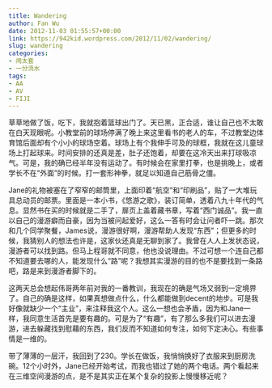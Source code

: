 ```yaml
---
title: Wandering
author: Fan Wu
date: 2012-11-03 01:55:57+00:00
link: https://942kid.wordpress.com/2012/11/02/wandering/
slug: wandering
categories:
- 闹太套
- 一分流水
tags:
- AA
- AV
- FIJI
---
```


草草地做了饭，吃下，我就抱着篮球出门了。天已黑，正合适，谁让自己也不太敢在白天现眼呢。小教堂前的球场停满了晚上来这里看书的老人的车，不过教堂边体育馆后面却有个小小的球场空着。球场上有个我伸手可及的球框，我就在这儿童球场上打起球来。时间安排的还真是差，肚子还饱着，却要在这冷天出来打球吸凉气。可是，我的确已经半年没有运动了。有时候会在家里打拳，也是挑晚上，或者学长不在“外面”的时候。打一套形神拳，就足以知道自己筋骨之僵。

Jane的礼物被塞在了窄窄的邮筒里，上面印着“航空”和“印刷品”，贴了一大堆玩具总动员的邮票。里面是一本小书，《悠游之歌》，装订简单，透着八九十年代的气息。显然书在买的时候就是二手了，扉页上盖着藏书章，写着“西门诚品”。我一直以自己的漫游癖而自豪，因为当被问起爱好，这么一答有时会让问者吓一跳。那次和几个同学聚餐，James说，漫游很好啊，漫游帮助人发现“东西”；但更多的时候，我猜别人的想法也许是，这家伙还真是无聊到家了。我曾在人人上发状态说，漫游者可以找到路。但马上程哥就不同意，他也没说理由。不过可想一个连自己都不知道要去哪的人，能发现什么“路”呢？我想其实漫游的目的也不是要找到一条路吧，路是来到漫游者脚下的。

这两天总会想起伟哥两年前对我的一番教训，我现在的确是气场又弱到一定境界了。自己的确是这样，如果真想做点什么，什么都能做到decent的地步。可是我好像就缺少一个“主业”，来注释我这个人。这么一想也会矛盾，因为和Jane一样，我同意生活首先是要有趣的。可是为了“有趣”，有了那么多我们可以进去漫游，进去躲藏找到慰藉的东西，我们反而不知道如何专注，如何下定决心。有些事情是一维的。

带了薄薄的一层汗，我回到了230。学长在做饭，我悄悄换好了衣服来到厨房洗碗。12个小时外，Jane已经开始考试，而我也错过了她的两个电话。两个看起来在三维空间漫游的点，是不是其实正在某个复杂的投影上慢慢移近呢？
